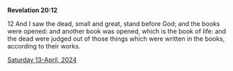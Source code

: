 **Revelation 20:12**

12 And I saw the dead, small and great, stand before God; and the books were opened: and another book was opened, which is the book of life: and the dead were judged out of those things which were written in the books, according to their works.

[Saturday 13-April, 2024](https://getbible.life/kjv/Revelation/20/12)
